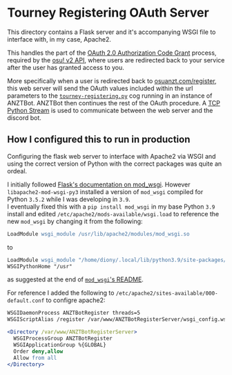 # Tourney Registering OAuth Server

This directory contains a Flask server and it's accompanying WSGI file to interface with, in my case, Apache2.

This handles the part of the [OAuth 2.0 Authorization Code Grant](https://oauth.net/2/grant-types/authorization-code/) process, required by the [osu! v2 API](https://osu.ppy.sh/docs/index.html?bash#authentication), where users are redirected back to your service after the user has granted access to you.

More specifically when a user is redirected back to [osuanzt.com/register](http://osuanzt.com/register/), this web server will send the OAuth values included within the url parameters to the [`tourney-registering.py`](/cogs/tourney-registering.py) cog running in an instance of ANZTBot. ANZTBot then continues the rest of the OAuth procedure. A [TCP Python Stream](https://docs.python.org/3/library/asyncio-stream.html#tcp-echo-client-using-streams) is used to communicate between the web server and the discord bot.


## How I configured this to run in production
Configuring the flask web server to interface with Apache2 via WSGI and using the correct version of Python with the correct packages was quite an ordeal.

I initially followed [Flask's documentation on mod_wsgi](https://flask.palletsprojects.com/en/1.1.x/deploying/mod_wsgi/). However `libapache2-mod-wsgi-py3` installed a version of `mod_wsgi` compiled for Python `3.5.2` while I was developing in `3.9`.<br>
I eventually fixed this with a `pip install mod_wsgi` in my base Python `3.9` install and edited `/etc/apache2/mods-available/wsgi.load` to reference the new `mod_wsgi` by changing it from the following: 
```apache
LoadModule wsgi_module /usr/lib/apache2/modules/mod_wsgi.so
``` 
to 
```apache
LoadModule wsgi_module "/home/diony/.local/lib/python3.9/site-packages/mod_wsgi/server/mod_wsgi-py39.cpython-39-x86_64-linux-gnu.so"
WSGIPythonHome "/usr"
```
as suggested at the end of [`mod_wsgi`'s README](https://github.com/GrahamDumpleton/mod_wsgi#connecting-into-apache-installation).

For reference I added the following to `/etc/apache2/sites-available/000-default.conf` to configre apache2:
```apache
WSGIDaemonProcess ANZTBotRegister threads=5
WSGIScriptAlias /register /var/www/ANZTBotRegisterServer/wsgi_config.wsgi

<Directory /var/www/ANZTBotRegisterServer>
  WSGIProcessGroup ANZTBotRegister
  WSGIApplicationGroup %{GLOBAL}
  Order deny,allow
  Allow from all
</Directory>
```
